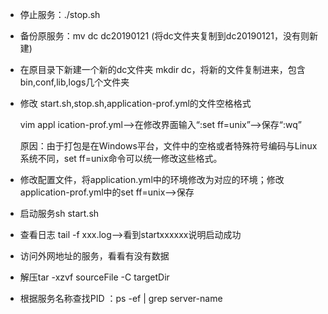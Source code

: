 - 停止服务：./stop.sh

- 备份原服务：mv dc dc20190121  (将dc文件夹复制到dc20190121，没有则新建)

- 在原目录下新建一个新的dc文件夹 mkdir dc，将新的文件复制进来，包含bin,conf,lib,logs几个文件夹

- 修改 start.sh,stop.sh,application-prof.yml的文件空格格式

  vim appl ication-prof.yml—>在修改界面输入“:set ff=unix”—>保存“:wq”

  原因：由于打包是在Windows平台，文件中的空格或者特殊符号编码与Linux系统不同，set ff=unix命令可以统一修改这些格式。

- 修改配置文件，将application.yml中的环境修改为对应的环境；修改application-prof.yml中的set ff=unix-->保存

- 启动服务sh start.sh

- 查看日志 tail -f xxx.log-->看到startxxxxxx说明启动成功

- 访问外网地址的服务，看看有没有数据

- 解压tar -xzvf sourceFile -C targetDir

- 根据服务名称查找PID ：ps -ef | grep server-name